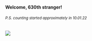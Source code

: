 #### Welcome, 630th stranger!

###### <sup>P.S. counting started approximately in 10.01.22</sup>

<img src="https://kraftwerk28.pp.ua/vcnt.png"></img>
